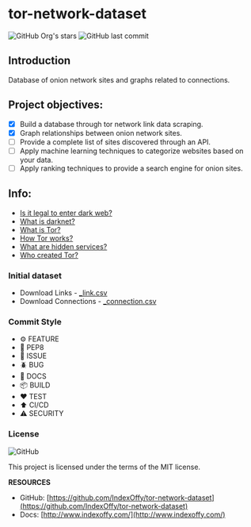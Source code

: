 # tor-network-dataset

![GitHub Org's stars](https://img.shields.io/github/stars/IndexOffy?label=IndexOffy&style=flat-square)
![GitHub last commit](https://img.shields.io/github/last-commit/IndexOffy/tor-network-dataset?style=flat-square)

## Introduction

Database of onion network sites and graphs related to connections.

## Project objectives:

- [x] Build a database through tor network link data scraping.
- [x] Graph relationships between onion network sites.
- [ ] Provide a complete list of sites discovered through an API.
- [ ] Apply machine learning techniques to categorize websites based on your data.
- [ ] Apply ranking techniques to provide a search engine for onion sites.

## Info:

- [Is it legal to enter dark web?](https://indexoffy.github.io/tor-network-dataset/nav/info/)
- [What is darknet?](https://indexoffy.github.io/tor-network-dataset/nav/info/)
- [What is Tor?](https://indexoffy.github.io/tor-network-dataset/nav/info/)
- [How Tor works?](https://indexoffy.github.io/tor-network-dataset/nav/info/)
- [What are hidden services?](https://indexoffy.github.io/tor-network-dataset/nav/info/)
- [Who created Tor?](https://indexoffy.github.io/tor-network-dataset/nav/info/)

### Initial dataset

- Download Links - [_link.csv](#)
- Download Connections - [_connection.csv](#)

### Commit Style

- ⚙️ FEATURE
- 📝 PEP8
- 📌 ISSUE
- 🪲 BUG
- 📘 DOCS
- 📦 BUILD
- ❤️️ TEST
- ⬆️ CI/CD
- ⚠️ SECURITY

### License

![GitHub](https://img.shields.io/github/license/IndexOffy/tor-network-dataset?style=flat-square)

This project is licensed under the terms of the MIT license.

**RESOURCES**

- GitHub: [https://github.com/IndexOffy/tor-network-dataset](https://github.com/IndexOffy/tor-network-dataset)
- Docs:   [http://www.indexoffy.com/](http://www.indexoffy.com/)
